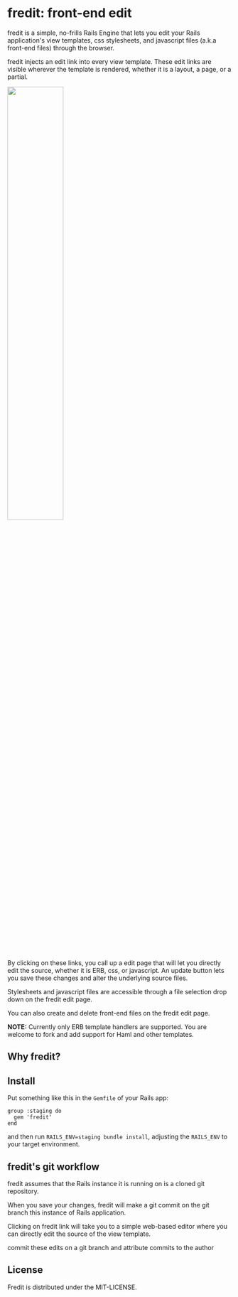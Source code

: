 # fredit: front-end edit

fredit is a simple, no-frills Rails Engine that lets you edit your Rails
application's view templates, css stylesheets, and javascript files
(a.k.a front-end files) through the browser.

fredit injects an edit link into every view template. These edit links
are visible wherever the template is rendered, whether it is a layout,
a page, or a partial. 

<img style="width: 50%" src="https://github.com/danchoi/fredit/raw/master/screens/links.png">

By clicking on these links, you call up a edit page that will let you
directly edit the source, whether it is ERB, css, or javascript. An
update button lets you save these changes and alter the underlying
source files.

Stylesheets and javascript files are accessible through a file selection
drop down on the fredit edit page. 

You can also create and delete front-end files on the fredit edit page.

**NOTE:** Currently only ERB template handlers are supported. You are welcome to
fork and add support for Haml and other templates.


## Why fredit?



## Install

Put something like this in the `Gemfile` of your Rails app:

    group :staging do
      gem 'fredit'
    end

and then run `RAILS_ENV=staging bundle install`, adjusting the
`RAILS_ENV` to your target environment.




## fredit's git workflow

fredit assumes that the Rails instance it is running on is a cloned git
repository. 

When you save your changes, fredit will make a git commit on
the git branch this instance of Rails application.

Clicking on fredit link will take you to a simple web-based editor where
you can directly edit the source of the view template.



commit these edits on a git branch and attribute commits to the author



## License

Fredit is distributed under the MIT-LICENSE.
